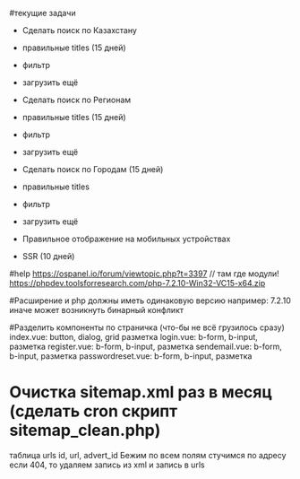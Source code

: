 #текущие задачи
 
- Сделать поиск по Казахстану 
- правильные titles (15 дней)
- фильтр
- загрузить ещё

- Сделать поиск по Регионам
- правильные titles (15 дней)
- фильтр
- загрузить ещё

- Сделать поиск по Городам (15 дней)
- правильные titles
- фильтр
- загрузить ещё

- Правильное отображение на мобильных устройствах
- SSR (10 дней)

#help
https://ospanel.io/forum/viewtopic.php?t=3397
// там где модули!
https://phpdev.toolsforresearch.com/php-7.2.10-Win32-VC15-x64.zip

#Расширение и php должны иметь одинаковую версию например: 7.2.10 иначе может возникнуть бинарный конфликт

#Разделить компоненты по страничка (что-бы не всё грузилось сразу)
index.vue: button, dialog, grid разметка
login.vue: b-form, b-input, разметка
register.vue: b-form, b-input, разметка
sendemail.vue: b-form, b-input, разметка
passwordreset.vue: b-form, b-input, разметка

# Очистка sitemap.xml раз в месяц (сделать cron скрипт sitemap_clean.php)
таблица urls
id, url, advert_id
Бежим по всем полям стучимся по адресу если 404, то удаляем запись из хml и запись в urls


